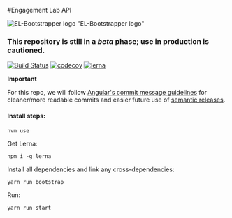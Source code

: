 #Engagement Lab API

![EL-Bootstrapper logo](https://res.cloudinary.com/engagement-lab-home/image/upload/c_scale,f_auto,w_150/v1551303051/logos/logo-bootstrapper.png) "EL-Bootstrapper logo"

### This repository is still in a _beta_ phase; use in production is cautioned.

[![Build Status](https://travis-ci.org/engagementlab/el-api.svg?branch=master)](https://travis-ci.org/engagementlab/el-api)
[![codecov](https://codecov.io/gh/engagementlab/el-api/branch/master/graph/badge.svg)](https://codecov.io/gh/engagementlab/el-api)
[![lerna](https://img.shields.io/badge/maintained%20with-lerna-cc00ff.svg)](https://lerna.js.org/)

**Important**

For this repo, we will follow [Angular's commit message guidelines](https://github.com/angular/angular/blob/master/CONTRIBUTING.md#commit) for cleaner/more readable commits and easier future use of [semantic releases](https://github.com/semantic-release/semantic-release).

#### Install steps:

`nvm use`

Get Lerna:

`npm i -g lerna`

Install all dependencies and link any cross-dependencies:

`yarn run bootstrap`

Run:

`yarn run start`
